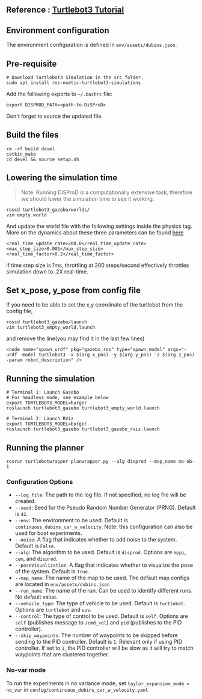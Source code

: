## Reference : [Turtlebot3 Tutorial](https://emanual.robotis.com/docs/en/platform/turtlebot3/simulation/)

## Environment configuration

The environment configuration is defined in `env/assets/dubins.json`. 

## Pre-requisite
```shell
# Download Turtlebot3 Simulation in the src folder.
sudo apt install ros-noetic-turtlebot3-simulations
```
Add the following exports to `~/.bashrc` file:
```shell
export DISPROD_PATH=<path-to-DiSProD>
```
Don't forget to source the updated file.

## Build the files
```shell
rm -rf build devel
catkin_make
cd devel && source setup.sh
```

## Lowering the simulation time
> Note: Running DiSProD is a computationally extensive task, therefore we should lower the simulation time to see it working. 
```
roscd turtlebot3_gazebo/worlds/
vim empty.world
```

And update the world file with the following settings inside the physics tag. More on the dynamics about these three parameters can be found [here](http://gazebosim.org/tutorials?tut=physics_params&cat=physics)

```
<real_time_update_rate>200.0</real_time_update_rate>
<max_step_size>0.001</max_step_size>
<real_time_factor>0.2</real_time_factor>
```

if time step size is 1ms, throttling at 200 steps/second effectively
throttles simulation down to .2X real-time.

## Set x_pose, y_pose from config file

If you need to be able to set the x,y coordinate of the turtlebot from the config file, 

```shell
roscd turtlebot3_gazebo/launch
vim turtlebot3_empty_world.launch
```

and remove the line(you may find it in the last few lines) 

```shell
<node name="spawn_urdf" pkg="gazebo_ros" type="spawn_model" args="-urdf -model turtlebot3 -x $(arg x_pos) -y $(arg y_pos) -z $(arg z_pos) -param robot_description" />

```

## Running the simulation
```shell
# Terminal 1: Launch Gazebo
# For headless mode, see example below
export TURTLEBOT3_MODEL=burger
roslaunch turtlebot3_gazebo turtlebot3_empty_world.launch

# Terminal 2: Launch RViz
export TURTLEBOT3_MODEL=burger
roslaunch turtlebot3_gazebo turtlebot3_gazebo_rviz.launch
```

## Running the planner

```
rosrun turtlebotwrapper planwrapper.py --alg disprod --map_name no-ob-1
```

### Configuration Options

- `--log_file`: The path to the log file. If not specified, no log file will be created.
- `--seed`: Seed for the Pseudo Random Number Generator (PRNG). Default is `42`.
- `--env`: The environment to be used. Default is `continuous_dubins_car_w_velocity`. Note: this configuration can also be used for boat experiments.
- `--noise`: A flag that indicates whether to add noise to the system. Default is `False`.
- `--alg`: The algorithm to be used. Default is `disprod`. Options are `mppi`, `cem`, and `disprod`.
- `--poseVisualization`: A flag that indicates whether to visualize the pose of the system. Default is `True`.
- `--map_name`: The name of the map to be used. The default map configs are located in `env/assets/dubins.json`
- `--run_name`: The name of the run. Can be used to identify different runs. No default value.
- `--vehicle_type`: The type of vehicle to be used. Default is `turtlebot`. Options are `turtlebot` and `uuv`.
- `--control`: The type of control to be used. Default is `self`. Options are `self` (publishes message to `/cmd_vel`) and `pid` (publishes to the PID controller).
- `--skip_waypoints`: The number of waypoints to be skipped before sending to the PID controller. Default is `1`. Relevant only if using PID controller. If set to `1`, the PID controller will be slow as it will try to match waypoints that are clustered together.

### No-var mode

To run the experiments in no variance mode, set `taylor_expansion_mode = no_var` in `config/continuous_dubins_car_w_velocity.yaml`